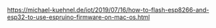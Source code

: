 https://michael-kuehnel.de/iot/2019/07/16/how-to-flash-esp8266-and-esp32-to-use-espruino-firmware-on-mac-os.html